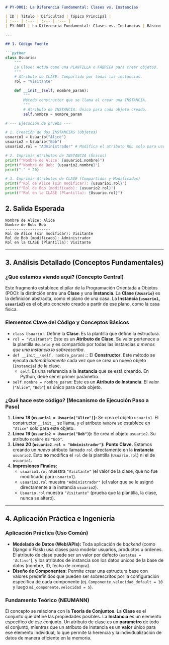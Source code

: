 ```markdown
# PY-0001: La Diferencia Fundamental: Clases vs. Instancias

| ID | Título | Dificultad | Tópico Principal |
| :--- | :--- | :--- | :--- |
| PY-0001 | La Diferencia Fundamental: Clases vs. Instancias | Básico | Programación Orientada a Objetos (POO) |

---

## 1. Código Fuente

```python
class Usuario:
    """
    La Clase: Actúa como una PLANTILLA o FÁBRICA para crear objetos.
    """
    # Atributo de CLASE: Compartido por todas las instancias.
    rol = "Visitante" 
    
    def __init__(self, nombre_param):
        """
        Método constructor que se llama al crear una INSTANCIA.
        """
        # Atributo de INSTANCIA: Único para cada objeto creado.
        self.nombre = nombre_param

# --- Ejecución de prueba ---

# 1. Creación de dos INSTANCIAS (Objetos)
usuario1 = Usuario("Alice")
usuario2 = Usuario("Bob")
usuario2.rol = "Administrador" # Modifica el atributo ROL solo para usuario2

# 2. Imprimir Atributos de INSTANCIA (Únicos)
print(f"Nombre de Alice: {usuario1.nombre}")
print(f"Nombre de Bob: {usuario2.nombre}")
print("-" * 20)

# 3. Imprimir Atributos de CLASE (Compartidos y Modificados)
print(f"Rol de Alice (sin modificar): {usuario1.rol}")
print(f"Rol de Bob (modificado): {usuario2.rol}")
print(f"Rol en la CLASE (Plantilla): {Usuario.rol}")
```

## 2. Salida Esperada

```
Nombre de Alice: Alice
Nombre de Bob: Bob
--------------------
Rol de Alice (sin modificar): Visitante
Rol de Bob (modificado): Administrador
Rol en la CLASE (Plantilla): Visitante
```

---

## 3. Análisis Detallado (Conceptos Fundamentales)

### ¿Qué estamos viendo aquí? (Concepto Central)

Este fragmento establece el pilar de la Programación Orientada a Objetos (POO): la distinción entre una **Clase** y una **Instancia**. La **Clase (`Usuario`)** es la definición abstracta, como el plano de una casa. La **Instancia (`usuario1`, `usuario2`)** es el objeto concreto creado a partir de ese plano, como la casa física.

### Elementos Clave del Código y Conceptos Básicos

*   `class Usuario:`: Define la **Clase**. Es la plantilla que define la estructura.
*   `rol = "Visitante"`: Este es un **Atributo de Clase**. Su valor pertenece a la plantilla `Usuario` y es compartido por todas las instancias *a menos que una instancia lo sobreescriba*.
*   `def __init__(self, nombre_param):`: El **Constructor**. Este método se ejecuta *automáticamente* cada vez que se crea un nuevo objeto (`Instancia`) de la clase.
    *   `self`: Es una referencia a la **Instancia** que se está creando. En Python, debe ser el primer parámetro.
*   `self.nombre = nombre_param`: Este es un **Atributo de Instancia**. El valor (`"Alice"`, `"Bob"`) es único para cada objeto.

### ¿Qué hace este código? (Mecanismo de Ejecución Paso a Paso)

1.  **Línea 18 (`usuario1 = Usuario("Alice")`):** Se crea el objeto `usuario1`. El constructor `__init__` se llama, y el atributo `nombre` se establece en `"Alice"` solo para este objeto.
2.  **Línea 19 (`usuario2 = Usuario("Bob")`):** Se crea el objeto `usuario2`. Su atributo `nombre` es `"Bob"`.
3.  **Línea 20 (`usuario2.rol = "Administrador"`):** **Punto Clave.** Estamos creando un *nuevo* atributo llamado `rol` directamente en la **instancia** `usuario2`. Esto **no** modifica el `rol` de la plantilla (`Usuario.rol`) ni el de `usuario1`.
4.  **Impresiones Finales:**
    *   `usuario1.rol` muestra `"Visitante"` (el valor de la clase, que no fue modificado para `usuario1`).
    *   `usuario2.rol` muestra `"Administrador"` (el valor que se le asignó directamente a la instancia `usuario2`).
    *   `Usuario.rol` muestra `"Visitante"` (prueba que la plantilla, la clase, nunca se alteró).

---

## 4. Aplicación Práctica e Ingeniería

### Aplicación Práctica (Uso Común)

*   **Modelado de Datos (Web/APIs):** Toda aplicación de *backend* (como Django o Flask) usa clases para modelar usuarios, productos u órdenes. El atributo de clase puede ser un valor por defecto (`estatus = 'Activo'`), y los atributos de instancia son los datos únicos de la base de datos (nombre, ID, fecha de compra).
*   **Diseño de Componentes:** Permite crear una estructura base con valores predefinidos que pueden ser sobrescritos por la configuración específica de cada componente (ej. `Componente.velocidad_default = 10` y luego `mi_componente.velocidad = 5`).

### Fundamento Teórico (NEUMANN)

El concepto se relaciona con la **Teoría de Conjuntos**. La **Clase** es el conjunto que define las propiedades posibles. La **Instancia** es un elemento específico de ese conjunto. Un atributo de clase es un **parámetro** de todo el conjunto, mientras que un atributo de instancia es un **valor** único para ese elemento individual, lo que permite la herencia y la individualización de datos de manera eficiente en la memoria.
